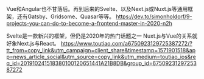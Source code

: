 Vue和Angular也不甘落后。再到后来的Svelte、以及Next.js或Nuxt.js等通用框架，还有Gatsby、Gridsome、Quasar等等。
https://dev.to/simonholdorf/9-projects-you-can-do-to-become-a-frontend-master-in-2020-n2h

Svelte是一款新兴的框架，但仍是2020年的热门话题之一
Nuxt.js与Vue的关系就好象Next.js与React。
https://www.toutiao.com/a6750923129725387272/?tt_from=copy_link&utm_campaign=client_share&timestamp=1571901518&app=news_article_social&utm_source=copy_link&utm_medium=toutiao_ios&req_id=201910241518380100120651441A21B8DB&group_id=6750923129725387272
